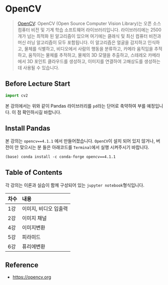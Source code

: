 
# OpenCV
>  [OpenCV](https://opencv.org): OpenCV (Open Source Computer Vision Library)는 오픈 소스 컴퓨터 비전 및 기계 학습 소프트웨어 라이브러리입니다. 라이브러리에는 2500 개가 넘는 최적화 된 알고리즘이 있으며 여기에는 클래식 및 최신 컴퓨터 비전과 머신 러닝 알고리즘이 모두 포함됩니다. 이 알고리즘은 얼굴을 감지하고 인식하고, 물체를 식별하고, 비디오에서 사람의 행동을 분류하고, 카메라 움직임을 추적하고, 움직이는 물체를 추적하고, 물체의 3D 모델을 추출하고, 스테레오 카메라에서 3D 포인트 클라우드를 생성하고, 이미지를 연결하여 고해상도를 생성하는 데 사용될 수 있습니다.
 


## Before Lecture Start
```python 
import cv2
```

 본 강의에서는 위와 같이 Pandas 라이브러리를 `pd`라는 단어로 축약하여 부를 예정입니다. 이 점 확인하시길 바랍니다.

## Install Pandas
본 강의는 `opencv==4.1.1` 에서 만들어졌습니다.
`OpenCV`이 설치 되어 있지 않거나, 버전이 안 맞으시는 분 들은 아래코드를 `Terminal`에서 실행 시켜주시기 바랍니다.

```
(base) conda install -c conda-forge opencv==4.1.1
```

## Table of Contents
각 강의는 이론과 실습이 함께 구성되어 있는 `jupyter notebook`형식입니다. 

|차수|내용|
|---|:---|
|1강 | 이미지, 비디오 입출력|
|2강 | 이미지 채널 |
|4강 | 이미지변환 |
|5강 | 피라미드  |
|6강 | 퓨리에변환|

## Reference
- https://opencv.org
